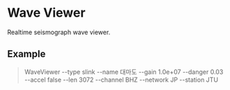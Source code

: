 # Wave Viewer

Realtime seismograph wave viewer.

## Example

> WaveViewer --type slink --name 대마도 --gain 1.0e+07 --danger 0.03 --accel false --len 3072 --channel BHZ --network JP --station JTU
